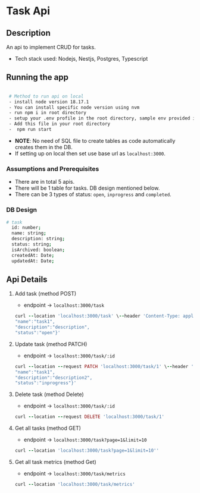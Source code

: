 # Task Api

## Description

An api to implement CRUD for tasks.

- Tech stack used: Nodejs, Nestjs, Postgres, Typescript

## Running the app

```bash

 # Method to run api on local
 - install node version 18.17.1
 - You can install specific node version using nvm
 - run npm i in root directory
 - setup your .env profile in the root directory, sample env provided in the root directory.
 - Add this file in your root directory
 -  npm run start
```

- **NOTE**: No need of SQL file to create tables as code automatically creates them in the DB.
- If setting up on local then set use base url as `localhost:3000`.

### Assumptions and Prerequisites

- There are in total 5 apis.
- There will be 1 table for tasks. DB design mentioned below.
- There can be 3 types of status: `open`, `inprogress` and `completed`.

### DB Design

```bash
# task
  id: number;
  name: string;
  description: string;
  status: string;
  isArchived: boolean;
  createdAt: Date;
  updatedAt: Date;
```

## Api Details

1.  Add task (method POST)

    - endpoint -> `localhost:3000/task`

    ```ruby
    curl --location 'localhost:3000/task' \--header 'Content-Type: application/json' \--data '{
    "name":"task1",
    "description":"description",
    "status":"open"}'
    ```

2.  Update task (method PATCH)
    - endpoint -> `localhost:3000/task/:id`
    ```ruby
    curl --location --request PATCH 'localhost:3000/task/1' \--header 'Content-Type: application/json' \--data '{
    "name":"task1",
    "description":"description2",
    "status":"inprogress"}'
    ```
3.  Delete task (method Delete)

    - endpoint -> `localhost:3000/task/:id`

    ```ruby
    curl --location --request DELETE 'localhost:3000/task/1'
    ```

4.  Get all tasks (method GET)

    - endpoint -> `localhost:3000/task?page=1&limit=10`

    ```ruby
    curl --location 'localhost:3000/task?page=1&limit=10''
    ```

5.  Get all task metrics (method Get)

    - endpoint -> `localhost:3000/task/metrics`

    ```ruby
    curl --location 'localhost:3000/task/metrics'
    ```
